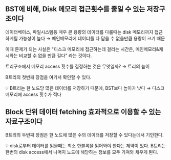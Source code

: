 ## BST에 비해, Disk 메모리 접근횟수를 줄일 수 있는 저장구조이다

데이터베이스, 파일시스템등 매우 큰 용량의 데이터를 다룰때는 disk 메모리까지 접근하게될 가능성이 높다 → 메인메모리에 데이터를 다 담을 수 없을만큼 용량이 크기 때문

이때 문제가 되는 사실은 "디스크 메모리에 접근하는데 걸리는 시간은, 메인메모리&캐시와는 비교할 수 없을 만큼 길다" 라는 것이다.

트리구조에서 메모리 access 횟수를 결정하는 것은 무엇일까? → 트리의 높이

B트리의 첫번째 장점을 여기서 확인할 수 있다.

<aside>
💡 B트리는 한 노드당 많은 데이터를 저장하기 때문에, BST보다 높이가 낮다 → 디스크메모리에 access 횟수가 적다

</aside>

## Block 단위 데이터 fetching 효과적으로 이용할 수 있는 자료구조이다

B트리의 두번째 장점은 한 노드에 많은 수의 데이터를 저장할 수 있다는데서 기인한다.

<aside>
💡 disk로부터 데이터를 읽을때는 최소 한블록을 읽어와야 한다는 제약이 있다. 
B트리는 한번의 disk access에서 나머지 노드에 해당하는 정보를 모두 가져와 채우게 된다.

</aside>